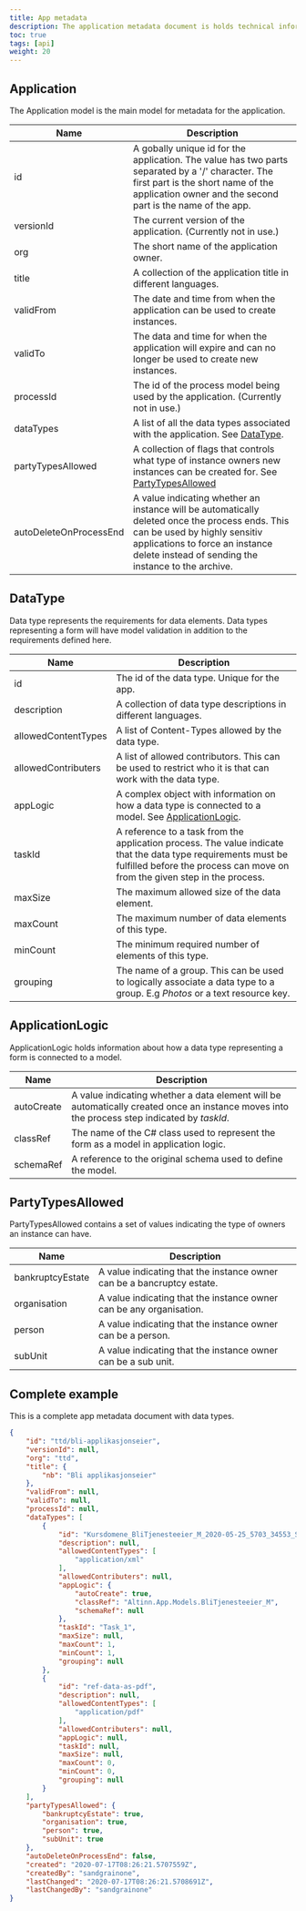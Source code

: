 ```yaml
---
title: App metadata
description: The application metadata document is holds technical information about the app and the data type requirements.
toc: true
tags: [api]
weight: 20
---
```


## Application

The Application model is the main model for metadata for the application.

Name | Description
-----|-------------
id | A gobally unique id for the application. The value has two parts separated by a '/' character. The first part is the short name of the application owner and the second part is the name of the app. 
versionId | The current version of the application. (Currently not in use.)
org | The short name of the application owner.
title | A collection of the application title in different languages.
validFrom | The date and time from when the application can be used to create instances.
validTo | The data and time for when the application will expire and can no longer be used to create new instances.
processId | The id of the process model being used by the application. (Currently not in use.)
dataTypes | A list of all the data types associated with the application. See [DataType](#datatype).
partyTypesAllowed | A collection of flags that controls what type of instance owners new instances can be created for. See [PartyTypesAllowed](#partytypesallowed)
autoDeleteOnProcessEnd | A value indicating whether an instance will be automatically deleted once the process ends. This can be used by highly sensitiv applications to force an instance delete instead of sending the instance to the archive.

## DataType

Data type represents the requirements for data elements. Data types representing a form will have model validation in addition to the requirements defined here.

Name | Description
-----|-------------
id | The id of the data type. Unique for the app.
description | A collection of data type descriptions in different languages.
allowedContentTypes | A list of Content-Types allowed by the data type.
allowedContributers | A list of allowed contributors. This can be used to restrict who it is that can work with the data type.
appLogic | A complex object with information on how a data type is connected to a model. See [ApplicationLogic](#applicationlogic).
taskId | A reference to a task from the application process. The value indicate that the data type requirements must be fulfilled before the process can move on from the given step in the process.
maxSize | The maximum allowed size of the data element.
maxCount | The maximum number of data elements of this type. 
minCount | The minimum required number of elements of this type.
grouping | The name of a group. This can be used to logically associate a data type to a group. E.g *Photos* or a text resource key.


## ApplicationLogic

ApplicationLogic holds information about how a data type representing a form is connected to a model.

Name | Description
-----|-------------
autoCreate | A value indicating whether a data element will be automatically created once an instance moves into the process step indicated by *taskId*.
classRef | The name of the C# class used to represent the form as a model in application logic.
schemaRef | A reference to the original schema used to define the model.

## PartyTypesAllowed

PartyTypesAllowed contains a set of values indicating the type of owners an instance can have.

Name | Description
-----|-------------
bankruptcyEstate | A value indicating that the instance owner can be a bancruptcy estate.
organisation | A value indicating that the instance owner can be any organisation.
person | A value indicating that the instance owner can be a person.
subUnit | A value indicating that the instance owner can be a sub unit.

## Complete example

This is a complete app metadata document with data types.

```json
{
    "id": "ttd/bli-applikasjonseier",
    "versionId": null,
    "org": "ttd",
    "title": {
        "nb": "Bli applikasjonseier"
    },
    "validFrom": null,
    "validTo": null,
    "processId": null,
    "dataTypes": [
        {
            "id": "Kursdomene_BliTjenesteeier_M_2020-05-25_5703_34553_SERES",
            "description": null,
            "allowedContentTypes": [
                "application/xml"
            ],
            "allowedContributers": null,
            "appLogic": {
                "autoCreate": true,
                "classRef": "Altinn.App.Models.BliTjenesteeier_M",
                "schemaRef": null
            },
            "taskId": "Task_1",
            "maxSize": null,
            "maxCount": 1,
            "minCount": 1,
            "grouping": null
        },
        {
            "id": "ref-data-as-pdf",
            "description": null,
            "allowedContentTypes": [
                "application/pdf"
            ],
            "allowedContributers": null,
            "appLogic": null,
            "taskId": null,
            "maxSize": null,
            "maxCount": 0,
            "minCount": 0,
            "grouping": null
        }
    ],
    "partyTypesAllowed": {
        "bankruptcyEstate": true,
        "organisation": true,
        "person": true,
        "subUnit": true
    },
    "autoDeleteOnProcessEnd": false,
    "created": "2020-07-17T08:26:21.5707559Z",
    "createdBy": "sandgrainone",
    "lastChanged": "2020-07-17T08:26:21.5708691Z",
    "lastChangedBy": "sandgrainone"
}
```
